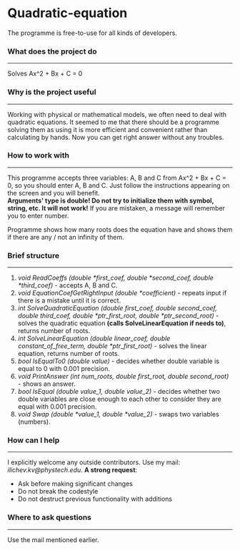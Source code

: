 # Quadratic-equation

The programme is free-to-use for all kinds of developers.
### What does the project do
***
Solves Ax^2 + Bx + C = 0 

### Why is the project useful
***
Working with physical or mathematical models, we often need to deal with quadratic equations.
It seemed to me that there should be a programme solving them as using it is more efficient and convenient rather than calculating by hands. 
Now you can get right answer without any troubles.
### How to work with
***
This programme accepts three variables:  A, B and C from Ax^2 + Bx + C = 0, so you should enter A, B and C.
Just follow the instructions appearing on the screen and you will benefit.  
**Arguments' type is double! Do not try to initialize them with symbol, string, etc. It will not work!**
If you are mistaken, a message will remember you to enter number.

Programme shows how many roots does the equation have and shows them if there are any / not an infinity of them.

### Brief structure
***
1. _void ReadCoeffs (double *first_coef, double *second_coef, double *third_coef)_ - accepts A, B and C.
2. _void EquationCoefGetRightInput (double *coefficient)_ - repeats input if there is a mistake until it is correct.
3. _int SolveQuadraticEquation (double first_coef, double second_coef, double third_coef, double *ptr_first_root, double *ptr_second_root)_ - solves the quadratic equation __(calls SolveLinearEquation if needs to)__, returns number of roots.
4. _int SolveLinearEquation (double linear_coef, double constant_of_free_term, double *ptr_first_root)_ - solves the linear equation, returns number of roots. 
5. _bool IsEqualTo0 (double value)_ - decides whether double variable is equal to 0 with 0.001 precision.
6. _void PrintAnswer (int num_roots, double first_root, double second_root)_ - shows an answer.
7. _bool IsEqual (double value_1, double value_2)_ - decides whether two double variables are close enough to each other to consider they are equal with 0.001 precision.     
8. _void Swap (double *value_1, double *value_2)_ - swaps two variables (numbers).
### How can I help
***
I explicitly welcome any outside contributors. Use my mail: _ilichev.kv@phystech.edu_.
__A strong request__:
* Ask before making significant changes
* Do not break the codestyle
* Do not destruct previous functionality with additions

### Where to ask questions
***
Use the mail mentioned earlier.
